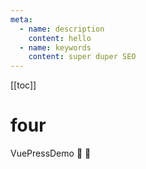 ```yaml
---
meta:
  - name: description
    content: hello
  - name: keywords
    content: super duper SEO
---
```

[[toc]]

# four
VuePressDemo :tada: :100: